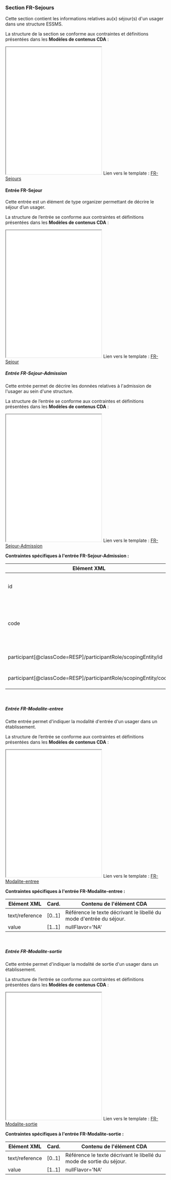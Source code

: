 ### Section FR-Sejours

Cette section contient les informations relatives au(x) séjour(s) d'un usager dans une structure ESSMS.

La structure de la section se conforme aux contraintes et définitions présentées dans les **Modèles de contenus CDA** :

<iframe src="./cda/TDDUI-html/tmp-1.2.250.1.213.1.1.2.249-DYNAMIC.html" height="400" name="FR-Sejours" sandbox="allow-same-origin allow-scripts"></iframe>
Lien vers le template : <a href="./cda/TDDUI-html/tmp-1.2.250.1.213.1.1.2.249-DYNAMIC.html" target="_blank">FR-Sejours</a>

<br>

#### Entrée FR-Sejour

Cette entrée est un élément de type organizer permettant de décrire le séjour d’un usager.

La structure de l’entrée se conforme aux contraintes et définitions présentées dans les **Modèles de contenus CDA** :

<iframe src="./cda/TDDUI-html/tmp-1.2.250.1.213.1.1.3.219-DYNAMIC.html" height="400" name="FR-Sejour" sandbox="allow-same-origin allow-scripts"></iframe>
Lien vers le template : <a href="./cda/TDDUI-html/tmp-1.2.250.1.213.1.1.3.219-DYNAMIC.html" target="_blank">FR-Sejour</a>

<br>

##### Entrée FR-Sejour-Admission

Cette entrée permet de décrire les données relatives à l'admission de l'usager au sein d'une structure.

La structure de l’entrée se conforme aux contraintes et définitions présentées dans les **Modèles de contenus CDA** :

<iframe src="./cda/TDDUI-html/tmp-1.2.250.1.213.1.1.3.218-DYNAMIC.html" height="400" name="FR-Sejour-Admission" sandbox="allow-same-origin allow-scripts"></iframe>
Lien vers le template : <a href="./cda/TDDUI-html/tmp-1.2.250.1.213.1.1.3.218-DYNAMIC.html" target="_blank">FR-Sejour-Admission</a>

**Contraintes spécifiques à l'entrée FR-Sejour-Admission :**

<table id="sejourAdmission">
    <thead>
        <tr>
            <th>Elément XML</th>
            <th>Card.</th>
            <th>Contenu de l'élément CDA</th>
        </tr>
    </thead>
    <tbody>
        <tr id="id">
            <td>id</td>
            <td>[1..1]</td>
            <td><strong>Identifiant unique du séjour</strong><br>L'identifiant se forme en concaténant : 3+FINESS/identifiantLocalUsagerESSMS-SEJOUR-numeroDossier</td>
        </tr>
        <tr id="code">
            <td>code</td>
            <td>[1..1]</td>
            <td>Valeur fixée à : <br>@code = GEN-351 <br>@codeSystem = 1.2.250.1.213.1.1.4.322 <br>@displayName = Établissement ou service social ou médico-social (ESSMS) (optionnel)</td>
        </tr>
        <tr id="participantId">
            <td>participant[@classCode=RESP]/participantRole/scopingEntity/id</td>
            <td>[1..1]</td>
            <td><strong>Identifiant de l'entité juridique responsable du séjour</strong>
            <br>L'identifiant de la structure est requis.</td>
        </tr>
        <tr id="participantStatut">
            <td>participant[@classCode=RESP]/participantRole/scopingEntity/code</td>
            <td>[0..1]</td>
            <td><strong>Entité juridique responsable du séjour</strong><br>Valeur issue du JDV_J100-FinessStatutJuridique-RASS.</td>
        </tr>
    </tbody>
</table>
<br>

##### Entrée FR-Modalite-entree

Cette entrée permet d'indiquer la modalité d'entrée d'un usager dans un établissement.

La structure de l’entrée se conforme aux contraintes et définitions présentées dans les **Modèles de contenus CDA** :

<iframe src="./cda/TDDUI-html/tmp-1.2.250.1.213.1.1.3.48.6-DYNAMIC.html" height="400" name="FR-Modalite-entree" sandbox="allow-same-origin allow-scripts"></iframe>
Lien vers le template : <a href="./cda/TDDUI-html/tmp-1.2.250.1.213.1.1.3.48.6-DYNAMIC.html" target="_blank">FR-Modalite-entree</a>

**Contraintes spécifiques à l'entrée FR-Modalite-entree :**

<table id="modaliteE">
    <thead>
        <tr>
            <th>Elément XML</th>
            <th>Card.</th>
            <th>Contenu de l'élément CDA</th>
        </tr>
    </thead>
    <tbody>
        <tr id="text">
            <td>text/reference</td>
            <td>[0..1]</td>
            <td>Référence le texte décrivant le libellé du mode d'entrée du séjour.</td>
        </tr>
        <tr id="value">
            <td>value</td>
            <td>[1..1]</td>
            <td>nullFlavor='NA'</td>
        </tr>
    </tbody>
</table>
<br>

##### Entrée FR-Modalite-sortie

Cette entrée permet d'indiquer la modalité de sortie d'un usager dans un établissement.

La structure de l’entrée se conforme aux contraintes et définitions présentées dans les **Modèles de contenus CDA** :

<iframe src="./cda/TDDUI-html/tmp-1.2.250.1.213.1.1.3.48.7-DYNAMIC.html" height="400" name="FR-Modalite-sortie" sandbox="allow-same-origin allow-scripts"></iframe>
Lien vers le template : <a href="./cda/TDDUI-html/tmp-1.2.250.1.213.1.1.3.48.7-DYNAMIC.html" target="_blank">FR-Modalite-sortie</a>

**Contraintes spécifiques à l'entrée FR-Modalite-sortie :**

<table id="modaliteS">
    <thead>
        <tr>
            <th>Elément XML</th>
            <th>Card.</th>
            <th>Contenu de l'élément CDA</th>
        </tr>
    </thead>
    <tbody>
        <tr id="text">
            <td>text/reference</td>
            <td>[0..1]</td>
            <td>Référence le texte décrivant le libellé du mode de sortie du séjour.</td>
        </tr>
        <tr id="value">
            <td>value</td>
            <td>[1..1]</td>
            <td>nullFlavor='NA'</td>
        </tr>
    </tbody>
</table>

<br>